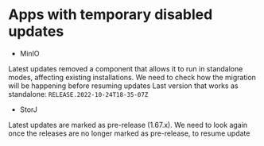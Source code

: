 # Apps with temporary disabled updates

- MinIO

Latest updates removed a component that allows it to run in standalone modes, affecting existing installations.
We need to check how the migration will be happening before resuming updates
Last version that works as standalone: `RELEASE.2022-10-24T18-35-07Z`

- StorJ

Latest updates are marked as pre-release (1.67.x). We need to look again once the releases are no longer marked
as pre-release, to resume update

